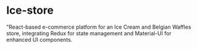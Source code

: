 # Ice-store
"React-based e-commerce platform for an Ice Cream and Belgian Waffles store, integrating Redux for state management and Material-UI for enhanced UI components.
